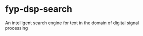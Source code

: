 # fyp-dsp-search

An intelligent search engine for text in the domain of digital signal processing 
